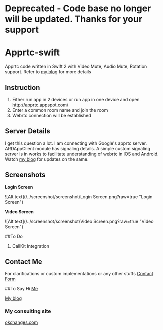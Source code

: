 # Deprecated - Code base no longer will be updated. Thanks for your support

# Apprtc-swift
Apprtc code written in Swift 2 with Video Mute, Audio Mute, Rotation support. Refer to [my blog](https://mobilitysolutionsexpert.wordpress.com/) for more details


## Instruction
1. Either run app in 2 devices or run app in one device and open http://apprtc.appspot.com/ 
2. Enter a common room name and join the room
3. Webrtc connection will be established 

## Server Details

I get this question a lot. I am connecting with Google's apprtc server. ARDAppClient module has signaling details. A simple custom signaling server is in works to facilitate understanding of webrtc in iOS and Android.  Watch [my blog](https://mobilitysolutionsexpert.wordpress.com/)  for updates on the same.

## Screenshots
**Login Screen**

![Alt text](/../screenshot/screenshot/Login Screen.png?raw=true "Login Screen") 

**Video Screen**

![Alt text](/../screenshot/screenshot/Video Screen.png?raw=true "Video Screen")

##To Do

1) CallKit Integration

## Contact Me
For clarifications or custom implementations or any other stuffs [Contact Form](https://goo.gl/forms/5MrJpooxLf5hvW9y2)

##To Say Hi
[Me](https://in.linkedin.com/in/dhilipr)

[My blog](https://mobilitysolutionsexpert.wordpress.com/)


### My consulting site
[okchanges.com](https://okchanges.com)
